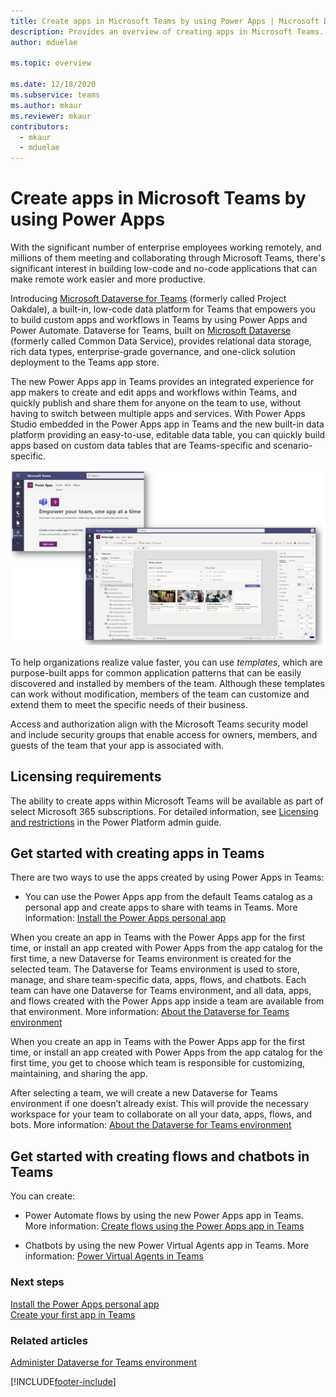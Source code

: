 ```yaml
---
title: Create apps in Microsoft Teams by using Power Apps | Microsoft Docs
description: Provides an overview of creating apps in Microsoft Teams.
author: mduelae

ms.topic: overview

ms.date: 12/18/2020
ms.subservice: teams
ms.author: mkaur
ms.reviewer: mkaur
contributors:
  - mkaur
  - mduelae
---
```

# Create apps in Microsoft Teams by using Power Apps

With the significant number of enterprise employees working remotely, and millions of them meeting and collaborating through Microsoft Teams, there's significant interest in building low-code and no-code applications that can make remote work easier and more productive.

Introducing [Microsoft Dataverse for Teams](overview-data-platform.md) (formerly called Project Oakdale), a built-in, low-code data platform for Teams that empowers you to build custom apps and workflows in Teams by using Power Apps and Power Automate. Dataverse for Teams, built on [Microsoft Dataverse](../maker/data-platform/data-platform-intro.md) (formerly called Common Data Service), provides relational data storage, rich data types, enterprise-grade governance, and one-click solution deployment to the Teams app store.  

The new Power Apps app in Teams provides an integrated experience for app makers to create and edit apps and workflows within Teams, and quickly publish and share them for anyone on the team to use, without having to switch between multiple apps and services. With Power Apps Studio embedded in the Power Apps app in Teams and the new built-in data platform providing an easy-to-use, editable data table, you can quickly build apps based on custom data tables that are Teams-specific and scenario-specific.

![The app creation experience in Teams.](media/overview.png "The app creation experience in Teams, including the embedded Power Apps Studio experience")

To help organizations realize value faster, you can use *templates*, which are purpose-built apps for common application patterns that can be easily discovered and installed by members of the team. Although these templates can work without modification, members of the team can customize and extend them to meet the specific needs of their business.

Access and authorization align with the Microsoft Teams security model and include security groups that enable access for owners, members, and guests of the team that your app is associated with.

## Licensing requirements

The ability to create apps within Microsoft Teams will be available as part of select Microsoft 365 subscriptions. For detailed information, see [Licensing and restrictions](/power-platform/admin/about-teams-environment#licensing-and-restrictions) in the Power Platform admin guide.

## Get started with creating apps in Teams

There are two ways to use the apps created by using Power Apps in Teams:

- You can use the Power Apps app from the default Teams catalog as a personal app and create apps to share with teams in Teams. More information: [Install the Power Apps personal app](install-personal-app.md)

When you create an app in Teams with the Power Apps app for the first time, or install an app created with Power Apps from the app catalog for the first time, a new Dataverse for Teams environment is created for the selected team. The Dataverse for Teams environment is used to store, manage, and share team-specific data, apps, flows, and chatbots. Each team can have one Dataverse for Teams environment, and all data, apps, and flows created with the Power Apps app inside a team are available from that environment. More information: [About the Dataverse for Teams environment](/power-platform/admin/about-teams-environment)

When you create an app in Teams with the Power Apps app for the first time, or install an app created with Power Apps from the app catalog for the first time, you get to choose which team is responsible for customizing, maintaining, and sharing the app.

After selecting a team, we will create a new Dataverse for Teams environment if one doesn’t already exist. This will provide the necessary workspace for your team to collaborate on all your data, apps, flows, and bots. More information: [About the Dataverse for Teams environment](/power-platform/admin/about-teams-environment)

## Get started with creating flows and chatbots in Teams

You can create:

- Power Automate flows by using the new Power Apps app in Teams. More information: [Create flows using the Power Apps app in Teams](/power-automate/teams/create-flows-power-apps-app)

- Chatbots by using the new Power Virtual Agents app in Teams. More information: [Power Virtual Agents in Teams](/power-virtual-agents/teams/fundamentals-what-is-power-virtual-agents-teams)

### Next steps

[Install the Power Apps personal app](install-personal-app.md)<br/>
[Create your first app in Teams](create-first-app.md)

### Related articles
[Administer Dataverse for Teams environment](/power-platform/admin/about-teams-environment)


[!INCLUDE[footer-include](../includes/footer-banner.md)]